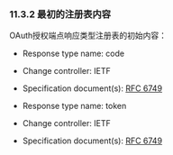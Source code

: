 ### 11.3.2 最初的注册表内容

OAuth授权端点响应类型注册表的初始内容：
- Response type name: code
- Change controller: IETF
- Specification document(s): [RFC 6749][RFC6749]

- Response type name: token
- Change controller: IETF
- Specification document(s): [RFC 6749][RFC6749]

[RFC6749]: ../index.md "RFC 6749"